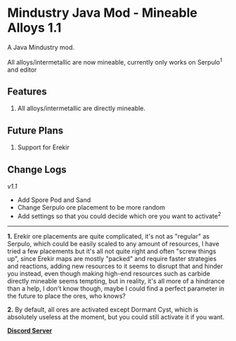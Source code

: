 # Mindustry Java Mod - Mineable Alloys 1.1
A Java Mindustry mod.

All alloys/intermetallic are now mineable, currently only works on Serpulo<sup>1</sup> and editor

## Features

1. All alloys/intermetallic are directly mineable.

## Future Plans

1. Support for Erekir

## Change Logs

*v1.1*
- Add Spore Pod and Sand
- Change Serpulo ore placement to be more random
- Add settings so that you could decide which ore you want to activate<sup>2</sup>

--- 

**1.** Erekir ore placements are quite complicated, it's not as "regular" as Serpulo, which could be easily scaled to any amount of resources, I have tried a few placements but it's all not quite right and often "screw things up", since Erekir maps are mostly "packed" and require faster strategies and reactions, adding new resources to it seems to disrupt that and hinder you instead, even though making high-end resources such as carbide directly mineable seems tempting, but in reality, it's all more of a hindrance than a help, I don't know though, maybe I could find a perfect parameter in the future to place the ores, who knows?

**2.** By default, all ores are activated except Dormant Cyst, which is absolutely useless at the moment, but you could still activate it if you want.

**[Discord Server](https://discord.gg/DvJrVBr9Em)**
